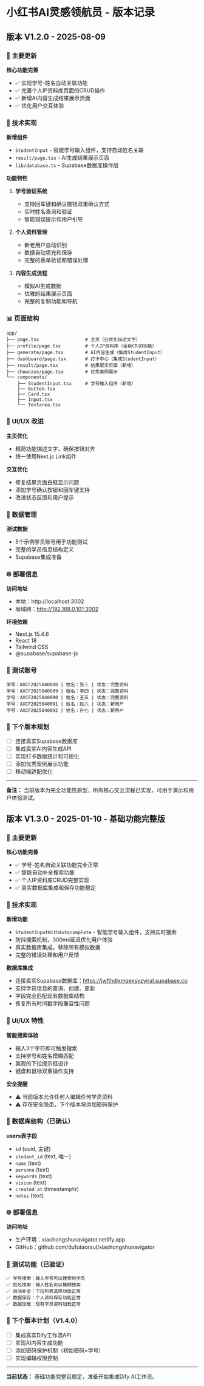 # 小红书AI灵感领航员 - 版本记录

## 版本 V1.2.0 - 2025-08-09

### 🎯 主要更新

**核心功能完善**
- ✅ 实现学号-姓名自动关联功能
- ✅ 完善个人IP资料库页面的CRUD操作
- ✅ 新增AI内容生成结果展示页面
- ✅ 优化用户交互体验

### 🔧 技术实现

**新增组件**
- `StudentInput` - 智能学号输入组件，支持自动姓名关联
- `result/page.tsx` - AI生成结果展示页面
- `lib/database.ts` - Supabase数据库操作层

**功能特性**
1. **学号验证系统**
   - 支持回车键和确认按钮双重确认方式
   - 实时姓名查询和验证
   - 智能错误提示和用户引导

2. **个人资料管理**
   - 新老用户自动识别
   - 数据自动填充和保存
   - 完整的表单验证和错误处理

3. **内容生成流程**
   - 模拟AI生成数据
   - 优雅的结果展示页面
   - 完整的复制功能和导航

### 📊 页面结构

```
app/
├── page.tsx                 # 主页（已优化描述文字）
├── profile/page.tsx         # 个人IP资料库（全新CRUD功能）
├── generate/page.tsx        # AI内容生成（集成StudentInput）
├── dashboard/page.tsx       # 打卡中心（集成StudentInput）
├── result/page.tsx          # 结果展示页面（新增）
├── showcase/page.tsx        # 优秀案例展示
└── components/
    ├── StudentInput.tsx     # 学号输入组件（新增）
    ├── Button.tsx
    ├── Card.tsx
    ├── Input.tsx
    └── Textarea.tsx
```

### 🎨 UI/UX 改进

**主页优化**
- 精简功能描述文字，确保按钮对齐
- 统一使用Next.js Link组件

**交互优化**
- 修复结果页面白框显示问题
- 添加学号确认按钮和回车键支持
- 改进状态反馈和用户提示

### 💾 数据管理

**测试数据**
- 5个示例学员账号用于功能测试
- 完整的学员信息结构定义
- Supabase集成准备

### 🌐 部署信息

**访问地址**
- 本地：http://localhost:3002
- 局域网：http://192.168.0.101:3002

**环境依赖**
- Next.js 15.4.6
- React 18
- Tailwind CSS
- @supabase/supabase-js

### 🧪 测试账号

```
学号：AXCF2025040088 | 姓名：张三 | 状态：完整资料
学号：AXCF2025040089 | 姓名：李四 | 状态：完整资料  
学号：AXCF2025040090 | 姓名：王五 | 状态：完整资料
学号：AXCF2025040091 | 姓名：赵六 | 状态：新用户
学号：AXCF2025040092 | 姓名：孙七 | 状态：新用户
```

### 📝 下个版本规划

- [ ] 连接真实Supabase数据库
- [ ] 集成真实AI内容生成API  
- [ ] 实现打卡数据统计和可视化
- [ ] 添加优秀案例展示功能
- [ ] 移动端适配优化

---

**备注：** 当前版本为完全功能性原型，所有核心交互流程已实现，可用于演示和用户体验测试。

## 版本 V1.3.0 - 2025-01-10 - 基础功能完整版

### 🎯 主要更新

**核心功能完善**
- ✅ 学号-姓名自动关联功能完全正常
- ✅ 智能自动补全搜索功能  
- ✅ 个人IP资料库CRUD完整实现
- ✅ 真实数据库集成和保存功能稳定

### 🔧 技术实现

**新增功能**
- `StudentInputWithAutocomplete` - 智能学号输入组件，支持实时搜索
- 防抖搜索机制，300ms延迟优化用户体验
- 真实数据库集成，移除所有模拟数据
- 完整的错误处理和用户反馈

**数据库集成**
- 连接真实Supabase数据库：https://jwfthdjxmqexsvzyiral.supabase.co
- 支持学员信息的查询、创建、更新
- 字段完全匹配现有数据库结构
- 修复所有时间戳字段兼容性问题

### 🎨 UI/UX 特性

**智能搜索体验**
- 输入3个字符即可触发搜索
- 支持学号和姓名模糊匹配
- 美观的下拉提示框设计
- 键盘和鼠标双重操作支持

**安全提醒**
- ⚠️ 当前版本允许任何人编辑任何学员资料
- ⚠️ 存在安全隐患，下个版本将添加密码保护

### 💾 数据库结构（已确认）

**users表字段**
- `id` (uuid, 主键)
- `student_id` (text, 唯一) 
- `name` (text)
- `persona` (text)
- `keywords` (text)
- `vision` (text)
- `created_at` (timestamptz)
- `notes` (text)

### 🌐 部署信息

**访问地址**
- 生产环境：xiaohongshunavigator.netlify.app
- GitHub：github.com/dufutaoraul/xiaohongshunavigator

### 🧪 测试功能（已验证）

```
✅ 学号搜索：输入学号可以搜索到学员
✅ 姓名搜索：输入姓名可以模糊搜索  
✅ 自动补全：下拉列表选择功能正常
✅ 数据保存：个人资料保存功能正常
✅ 数据加载：现有学员资料加载正常
```

### 📝 下个版本计划（V1.4.0）

- [ ] 集成真实Dify工作流API
- [ ] 实现AI内容生成功能
- [ ] 添加密码保护机制（初始密码=学号）
- [ ] 实现编辑权限控制

---

**当前状态：** 基础功能完整且稳定，准备开始集成Dify AI工作流。